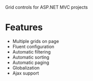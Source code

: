 Grid controls for ASP.NET MVC projects

# Features
- Multiple grids on page
- Fluent configuration
- Automatic filtering
- Automatic sorting
- Automatic paging
- Globalization
- Ajax support